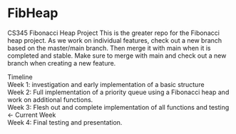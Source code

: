 # FibHeap
CS345 Fibonacci Heap Project
This is the greater repo for the Fibonacci heap project. As we work on individual features, check out a new branch based on the master/main branch. Then merge it with main when it is completed and stable.
Make sure to merge with main and check out a new branch when creating a new feature. 

Timeline  
Week 1: investigation and early implementation of a basic structure  
Week 2: Full implementation of a priority queue using a Fibonacci heap and work on additional functions.  
Week 3: Flesh out and complete implementation of all functions and testing   <- Current Week    
Week 4: Final testing and presentation.  
